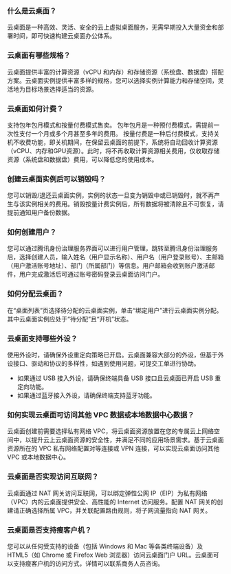 [](id:q1)
### 什么是云桌面？
云桌面是一种高效、灵活、安全的云上虚拟桌面服务，无需早期投入大量资金和部署时间，即可快速构建云桌面办公体系。

[](id:q2)
### 云桌面有哪些规格？
云桌面提供丰富的计算资源（vCPU 和内存）和存储资源（系统盘、数据盘）搭配方案。云桌面实例提供丰富多样的规格，您可以选择实例计算能力和存储空间，灵活地为目标场景选择适当的资源。

[](id:q3)
### 云桌面如何计费？
支持包年包月模式和按量付费模式售卖。
包年包月是一种预付费模式，需提前一次性支付一个月或多个月甚至多年的费用。
按量付费是一种后付费模式，支持关机不收费功能，即关机期间，在保留云桌面的前提下，系统将自动回收计算资源（vCPU、内存和GPU资源）。此时，将不再收取计算资源相关费用，仅收取存储资源（系统盘和数据盘）费用，可以降低您的使用成本。

[](id:q4)
### 创建云桌面实例后可以销毁吗？
您可以销毁/退还云桌面实例，实例的状态一旦变为销毁中或已销毁时，就不再产生与该实例相关的费用。销毁按量计费实例后，所有数据将被清除且不可恢复，请提前通知用户备份数据。

[](id:q5)
### 如何创建用户？
您可以通过腾讯身份治理服务界面可以进行用户管理，跳转至腾讯身份治理服务后，选择创建人员，输入姓名（用户显示名称）、用户名（用户登录账号）、主邮箱（用户激活账号地址）、部门（所属部门）等信息。用户邮箱会收到账户激活邮件，用户完成激活后可通过账号密码登录云桌面访问门户。

[](id:q6)
### 如何分配云桌面？
在“桌面列表”页选择待分配的云桌面实例，单击“绑定用户”进行云桌面实例分配。其中云桌面实例应处于“待分配”且“开机”状态。

[](id:q7)
### 云桌面支持哪些外设？
使用外设时，请确保外设重定向策略已开启。云桌面兼容大部分的外设，但基于外设接口、驱动和协议的多样性，如遇到使用问题，可提交工单进行协助。
- 如果通过 USB 接入外设，请确保终端具备 USB 接口且云桌面已开启 USB 重定向功能。
- 如果通过蓝牙接入外设，请确保终端支持蓝牙功能。

[](id:q8)
### 如何实现云桌面可访问其他 VPC 数据或本地数据中心数据？
云桌面创建前需要选择私有网络 VPC，将云桌面资源放置在您的专属云上网络空间中，以提升云上云桌面资源的安全性，并满足不同的应用场景需求。基于云桌面资源所在的 VPC 私有网络配置对等连接或 VPN 连接，可以实现云桌面访问其他 VPC 或本地数据中心。

[](id:q9)
### 云桌面是否实现访问互联网？
云桌面通过 NAT 网关访问互联网，可以绑定弹性公网 IP（EIP）为私有网络（VPC）内的云桌面提供安全、高性能的 Internet 访问服务。配置 NAT 网关的创建请正确选择所属 VPC，并关联配置路由规则，将子网流量指向 NAT 网关。

[](id:q10)
### 云桌面是否支持瘦客户机？
您可以从任何受支持的设备（包括 Windows 和 Mac 等各类终端设备）及 HTML5（如 Chrome 或 Firefox Web 浏览器）访问云桌面门户 URL。云桌面可以支持瘦客户机的访问方式，详情可以联系商务人员咨询。

